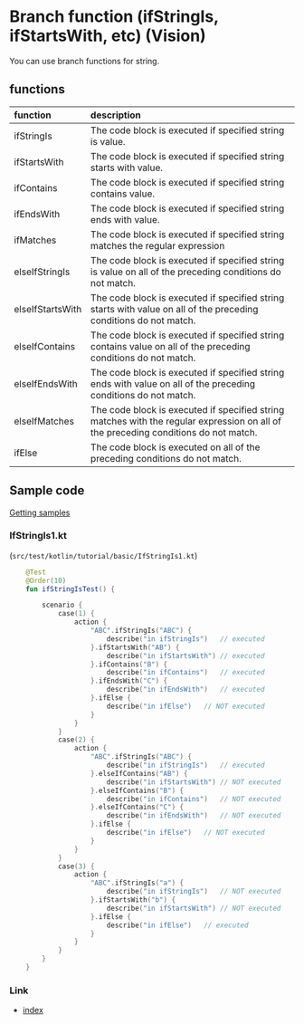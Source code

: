 # Branch function (ifStringIs, ifStartsWith, etc) (Vision)

You can use branch functions for string.

## functions

| function         | description                                                                                                                         |
|:-----------------|:------------------------------------------------------------------------------------------------------------------------------------|
| ifStringIs       | The code block is executed if specified string is value.                                                                            |
| ifStartsWith     | The code block is executed if specified string starts with value.                                                                   |
| ifContains       | The code block is executed if specified string contains value.                                                                      |
| ifEndsWith       | The code block is executed if specified string ends with value.                                                                     |
| ifMatches        | The code block is executed if specified string matches the regular expression                                                       |
| elseIfStringIs   | The code block is executed if specified string is value on all of the preceding conditions do not match.                            |
| elseIfStartsWith | The code block is executed if specified string starts with value on all of the preceding conditions do not match.                   |
| elseIfContains   | The code block is executed if specified string contains value on all of the preceding conditions do not match.                      |
| elseIfEndsWith   | The code block is executed if specified string ends with value on all of the preceding conditions do not match.                     |
| elseIfMatches    | The code block is executed if specified string matches with the regular expression on all of the preceding conditions do not match. |
| ifElse           | The code block is executed on all of the preceding conditions do not match.                                                         |

## Sample code

[Getting samples](../../../getting_samples.md)

### IfStringIs1.kt

(`src/test/kotlin/tutorial/basic/IfStringIs1.kt`)

```kotlin
    @Test
    @Order(10)
    fun ifStringIsTest() {

        scenario {
            case(1) {
                action {
                    "ABC".ifStringIs("ABC") {
                        describe("in ifStringIs")   // executed
                    }.ifStartsWith("AB") {
                        describe("in ifStartsWith") // executed
                    }.ifContains("B") {
                        describe("in ifContains")   // executed
                    }.ifEndsWith("C") {
                        describe("in ifEndsWith")   // executed
                    }.ifElse {
                        describe("in ifElse")   // NOT executed
                    }
                }
            }
            case(2) {
                action {
                    "ABC".ifStringIs("ABC") {
                        describe("in ifStringIs")   // executed
                    }.elseIfContains("AB") {
                        describe("in ifStartsWith") // NOT executed
                    }.elseIfContains("B") {
                        describe("in ifContains")   // NOT executed
                    }.elseIfContains("C") {
                        describe("in ifEndsWith")   // NOT executed
                    }.ifElse {
                        describe("in ifElse")   // NOT executed
                    }
                }
            }
            case(3) {
                action {
                    "ABC".ifStringIs("a") {
                        describe("in ifStringIs")   // NOT executed
                    }.ifStartsWith("b") {
                        describe("in ifStartsWith") // NOT executed
                    }.ifElse {
                        describe("in ifElse")   // executed
                    }
                }
            }
        }
    }
```

### Link

- [index](../../../../index.md)

